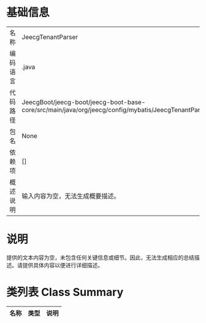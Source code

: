 # 基础信息

|      |      |
|------|------|
| 名称 | JeecgTenantParser |
| 编码语言 | .java |
| 代码路径 | JeecgBoot/jeecg-boot/jeecg-boot-base-core/src/main/java/org/jeecg/config/mybatis/JeecgTenantParser.java |
| 包名 | None |
| 依赖项 | [] |
| 概述说明 | 输入内容为空，无法生成概要描述。 |

# 说明

提供的文本内容为空，未包含任何关键信息或细节。因此，无法生成相应的总结描述。请提供具体内容以便进行详细描述。

# 类列表 Class Summary

| 名称   | 类型  | 说明 |
|-------|------|-------------|





